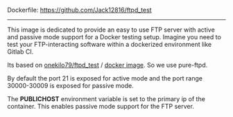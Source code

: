 Dockerfile: https://github.com/Jack12816/ftpd_test

---

This image is dedicated to provide an easy to use FTP server with active
and passive mode support for a Docker testing setup. Imagine you need to
test your FTP-interacting software within a dockerized environment like
Gitlab CI.

Its based on [onekilo79/ftpd_test](https://github.com/onekilo79/ftpd_test) /
[docker image](https://hub.docker.com/r/onekilo79/ftpd_test/). So we use
pure-ftpd.

By default the port 21 is exposed for active mode and the port range
30000-30009 is exposed for passive mode.

The **PUBLICHOST** environment variable is set to the primary ip of the
container. This enables passive mode support for the FTP server.
